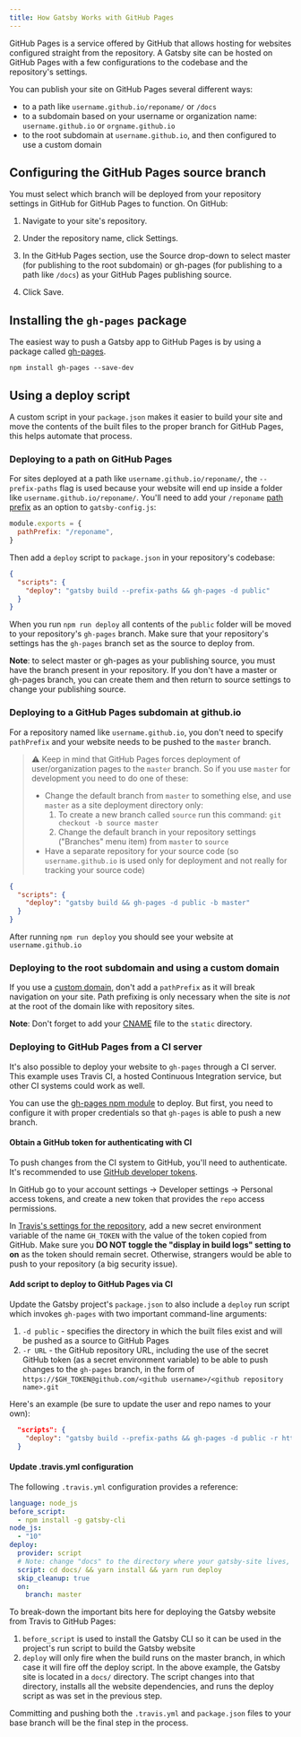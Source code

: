 ```yaml
---
title: How Gatsby Works with GitHub Pages
---
```


GitHub Pages is a service offered by GitHub that allows hosting for websites configured straight from the repository. A Gatsby site can be hosted on GitHub Pages with a few configurations to the codebase and the repository's settings.

You can publish your site on GitHub Pages several different ways:

- to a path like `username.github.io/reponame/` or `/docs`
- to a subdomain based on your username or organization name: `username.github.io` or `orgname.github.io`
- to the root subdomain at `username.github.io`, and then configured to use a custom domain

## Configuring the GitHub Pages source branch

You must select which branch will be deployed from your repository settings in GitHub for GitHub Pages to function. On GitHub:

1. Navigate to your site's repository.

2. Under the repository name, click Settings.

3. In the GitHub Pages section, use the Source drop-down to select master (for publishing to the root subdomain) or gh-pages (for publishing to a path like `/docs`) as your GitHub Pages publishing source.

4. Click Save.

## Installing the `gh-pages` package

The easiest way to push a Gatsby app to GitHub Pages is by using a package called [gh-pages](https://github.com/tschaub/gh-pages).

```shell
npm install gh-pages --save-dev
```

## Using a deploy script

A custom script in your `package.json` makes it easier to build your site and move the contents of the built files to the proper branch for GitHub Pages, this helps automate that process.

### Deploying to a path on GitHub Pages

For sites deployed at a path like `username.github.io/reponame/`, the `--prefix-paths` flag is used because your website will end up inside a folder like `username.github.io/reponame/`. You'll need to add your `/reponame` [path prefix](/docs/path-prefix/) as an option to `gatsby-config.js`:

```js:title=gatsby-config.js
module.exports = {
  pathPrefix: "/reponame",
}
```

Then add a `deploy` script to `package.json` in your repository's codebase:

```json:title=package.json
{
  "scripts": {
    "deploy": "gatsby build --prefix-paths && gh-pages -d public"
  }
}
```

When you run `npm run deploy` all contents of the `public` folder will be moved to your repository's `gh-pages` branch. Make sure that your repository's settings has the `gh-pages` branch set as the source to deploy from.

**Note**: to select master or gh-pages as your publishing source, you must have the branch present in your repository. If you don't have a master or gh-pages branch, you can create them and then return to source settings to change your publishing source.

### Deploying to a GitHub Pages subdomain at github.io

For a repository named like `username.github.io`, you don't need to specify `pathPrefix` and your website needs to be pushed to the `master` branch.

> ⚠️ Keep in mind that GitHub Pages forces deployment of user/organization pages to the `master` branch. So if you use `master` for development you need to do one of these:
>
> - Change the default branch from `master` to something else, and use `master` as a site deployment directory only:
>   1. To create a new branch called `source` run this command:
>      `git checkout -b source master`
>   2. Change the default branch in your repository settings ("Branches" menu item) from `master` to `source`
> - Have a separate repository for your source code (so `username.github.io` is used only for deployment and not really for tracking your source code)

```json:title=package.json
{
  "scripts": {
    "deploy": "gatsby build && gh-pages -d public -b master"
  }
}
```

After running `npm run deploy` you should see your website at `username.github.io`

### Deploying to the root subdomain and using a custom domain

If you use a [custom domain](https://help.github.com/articles/using-a-custom-domain-with-github-pages/), don't add a `pathPrefix` as it will break navigation on your site. Path prefixing is only necessary when the site is _not_ at the root of the domain like with repository sites.

**Note**: Don't forget to add your [CNAME](https://help.github.com/articles/troubleshooting-custom-domains/#github-repository-setup-errors) file to the `static` directory.

### Deploying to GitHub Pages from a CI server

It's also possible to deploy your website to `gh-pages` through a CI server. This example uses Travis CI, a hosted Continuous Integration service, but other CI systems could work as well.

You can use the [gh-pages npm module](https://www.npmjs.com/package/gh-pages) to deploy. But first, you need to configure it with proper credentials so that `gh-pages` is able to push a new branch.

#### Obtain a GitHub token for authenticating with CI

To push changes from the CI system to GitHub, you'll need to authenticate. It's recommended to use [GitHub developer tokens](https://help.github.com/en/articles/creating-a-personal-access-token-for-the-command-line).

In GitHub go to your account settings -> Developer settings -> Personal access tokens, and create a new token that provides the `repo` access permissions.

In [Travis's settings for the repository](https://docs.travis-ci.com/user/environment-variables/#defining-variables-in-repository-settings), add a new secret environment variable of the name `GH_TOKEN` with the value of the token copied from GitHub. Make sure you **DO NOT toggle the "display in build logs" setting to on** as the token should remain secret. Otherwise, strangers would be able to push to your repository (a big security issue).

#### Add script to deploy to GitHub Pages via CI

Update the Gatsby project's `package.json` to also include a `deploy` run script which invokes `gh-pages` with two important command-line arguments:

1. `-d public` - specifies the directory in which the built files exist and will be pushed as a source to GitHub Pages
2. `-r URL` - the GitHub repository URL, including the use of the secret GitHub token (as a secret environment variable) to be able to push changes to the `gh-pages` branch, in the form of `https://$GH_TOKEN@github.com/<github username>/<github repository name>.git`

Here's an example (be sure to update the user and repo names to your own):

```json
  "scripts": {
    "deploy": "gatsby build --prefix-paths && gh-pages -d public -r https://$GH_TOKEN@github.com/lirantal/dockly.git"
  }
```

#### Update .travis.yml configuration

The following `.travis.yml` configuration provides a reference:

```yaml
language: node_js
before_script:
  - npm install -g gatsby-cli
node_js:
  - "10"
deploy:
  provider: script
  # Note: change "docs" to the directory where your gatsby-site lives, if necessary
  script: cd docs/ && yarn install && yarn run deploy
  skip_cleanup: true
  on:
    branch: master
```

To break-down the important bits here for deploying the Gatsby website from Travis to GitHub Pages:

1. `before_script` is used to install the Gatsby CLI so it can be used in the project's run script to build the Gatsby website
2. `deploy` will only fire when the build runs on the master branch, in which case it will fire off the deploy script. In the above example, the Gatsby site is located in a `docs/` directory. The script changes into that directory, installs all the website dependencies, and runs the deploy script as was set in the previous step.

Committing and pushing both the `.travis.yml` and `package.json` files to your base branch will be the final step in the process.
